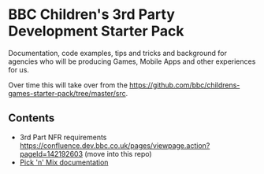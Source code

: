 # BBC Children's 3rd Party Development Starter Pack

Documentation, code examples, tips and tricks and background for agencies who will be producing Games, Mobile Apps and other experiences for us.

Over time this will take over from the https://github.com/bbc/childrens-games-starter-pack/tree/master/src.

## Contents

- 3rd Part NFR requirements
https://confluence.dev.bbc.co.uk/pages/viewpage.action?pageId=142192603 (move into this repo)
- [Pick 'n' Mix documentation](docs/pick-n-mix.md)
